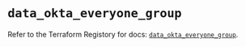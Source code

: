 # `data_okta_everyone_group`

Refer to the Terraform Registory for docs: [`data_okta_everyone_group`](https://www.terraform.io/docs/providers/okta/d/everyone_group).
